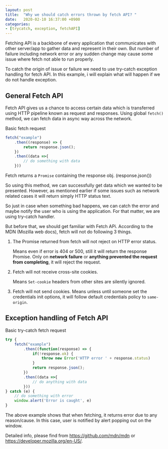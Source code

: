 ```yaml
---
layout: post
title:  "Why we should catch errors thrown by fetch API? "
date:   2020-02-10 16:37:00 +0900
categories: 
- [trycatch, exception, fetchAPI]
---
```


Fetching API is a backbone of every application that communicates with other server/app to gather data and represent in their own. But number of failure including network error or any sudden change may cause some issue where fetch not able to run properly.

To catch the origin of issue or failure we need to use try-catch exception handling for fetch API. In this example, i will explain what will happen if we do not handle exception.

## General Fetch API

Fetch API gives us a chance to access certain data which is transferred using HTTP pipeline known as request and responses. Using global `fetch()` method, we can fetch data in async way across the network.


Basic fetch request

```js
fetch("example")
    .then((response) => {
        return response.json();
    })
    .then((data =>{
        // do something with data
    }))
```

Fetch returns a `Promise` containing the response obj. (response.json()) 

So using this method, we can successfully get data which we wanted to be presented. However, as mentioned earlier if some issues such as network related cases it will return simply HTTP status text. 

So just in case when something bad happens, we can catch the error and maybe notify the user who is using the application. For that matter, we are using try-catch handler.

But before that, we should get familiar with Fetch APi. According to the MDN (Mozilla web docs), fetch will not do following 3 things.

1. The Promise returned from fetch will not reject on HTTP error status. 
   
   Means even if error is 404 or 500, still it will return the response Promise. Only on **network failure** or **anything prevented the request from completing**, it will reject the request.

2. Fetch will not receive cross-site cookies. 

    Means `Set-cookie` headers from other sites are silently ignored.

3. Fetch will not send cookies.
    Means unless until someone set the credentials init options, it will follow default credentials policy to `same-origin`.

## Exception handling of Fetch API

Basic try-catch fetch request

```js
try {
    fetch("example")
        .then((function(response) => {
            if(!response.ok) {
                throw new Error('HTTP error ' + response.status)
            }
            return response.json();
        })
        .then((data =>{
            // do anything with data
        }))
} catch (e) {
    // do something with error
    window.alert('Error is caught', e)
}

```
The above example shows that when fetching, it returns error due to any reason/cause. In this case, user is notified by alert popping out on the window.

Detailed info, please find from <https://github.com/mdn/mdn> or <https://developer.mozilla.org/en-US/>.